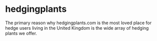 hedgingplants
=============

The primary reason why hedgingplants.com is the most loved place for hedge users living in the United Kingdom is the wide array of hedging plants we offer.
